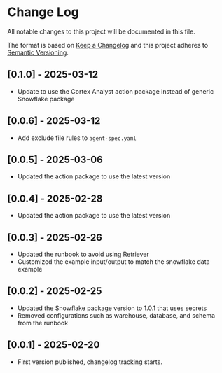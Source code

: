 # Change Log

All notable changes to this project will be documented in this file.

The format is based on [Keep a Changelog](https://keepachangelog.com/)
and this project adheres to [Semantic Versioning](https://semver.org/).

## [0.1.0] - 2025-03-12

- Update to use the Cortex Analyst action package instead of generic Snowflake package

## [0.0.6] - 2025-03-12

- Add exclude file rules to `agent-spec.yaml`

## [0.0.5] - 2025-03-06

- Updated the action package to use the latest version

## [0.0.4] - 2025-02-28

- Updated the action package to use the latest version

## [0.0.3] - 2025-02-26

- Updated the runbook to avoid using Retriever
- Customized the example input/output to match the snowflake data example

## [0.0.2] - 2025-02-25

- Updated the Snowflake package version to 1.0.1 that uses secrets
- Removed configurations such as warehouse, database, and schema from the runbook

## [0.0.1] - 2025-02-20

- First version published, changelog tracking starts.
